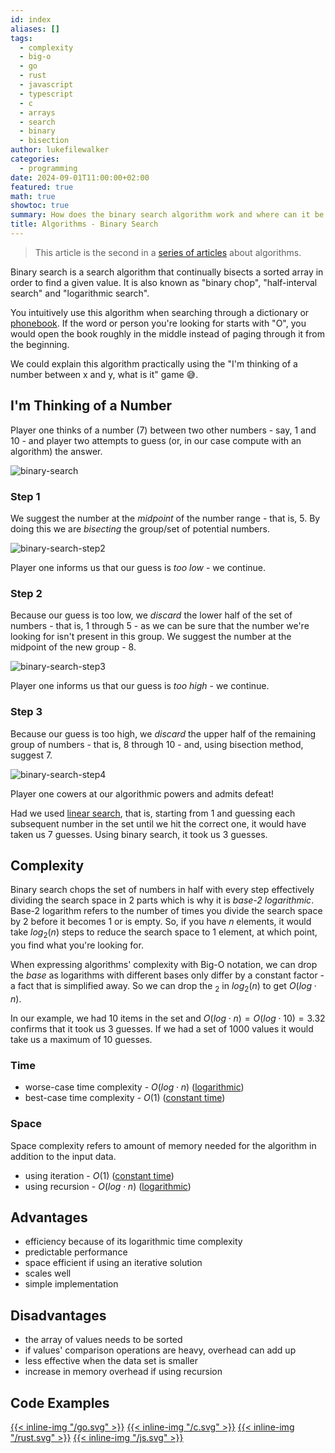 ```yaml
---
id: index
aliases: []
tags:
  - complexity
  - big-o
  - go
  - rust
  - javascript
  - typescript
  - c
  - arrays
  - search
  - binary
  - bisection
author: lukefilewalker
categories:
  - programming
date: 2024-09-01T11:00:00+02:00
featured: true
math: true
showtoc: true
summary: How does the binary search algorithm work and where can it be used.
title: Algorithms - Binary Search
---
```

> This article is the second in a [series of articles](/category/programming/general/algorithms/) about algorithms.

Binary search is a search algorithm that continually bisects a sorted array in order to find a given value. It is also known as "binary chop", "half-interval search" and "logarithmic search".

You intuitively use this algorithm when searching through a dictionary or [phonebook](https://en.wikipedia.org/wiki/Telephone_directory). If the word or person you're looking for starts with "O", you would open the book roughly in the middle instead of paging through it from the beginning.

We could explain this algorithm practically using the "I'm thinking of a number between x and y, what is it" game 😅.

## I'm Thinking of a Number

Player one thinks of a number (7) between two other numbers - say, 1 and 10 - and player two attempts to guess (or, in our case compute with an algorithm) the answer.

![binary-search](binary-search-1.svg)

### Step 1

We suggest the number at the *midpoint* of the number range - that is, 5. By doing this we are *bisecting* the group/set of potential numbers.

![binary-search-step2](binary-search-2.svg)

Player one informs us that our guess is *too low* - we continue.

### Step 2

Because our guess is too low, we *discard* the lower half of the set of numbers - that is, 1 through 5 - as we can be sure that the number we're looking for isn't present in this group. We suggest the number at the midpoint of the new group - 8.

![binary-search-step3](binary-search-3.svg)

Player one informs us that our guess is *too high* - we continue.

### Step 3

Because our guess is too high, we *discard* the upper half of the remaining group of numbers - that is, 8 through 10 - and, using bisection method, suggest 7.

![binary-search-step4](binary-search-4.svg)

Player one cowers at our algorithmic powers and admits defeat!

Had we used [linear search](/programming/general/linear-search), that is, starting from 1 and guessing each subsequent number in the set until we hit the correct one, it would have taken us 7 guesses. Using binary search, it took us 3 guesses.

## Complexity

Binary search chops the set of numbers in half with every step effectively dividing the search space in 2 parts which is why it is *base-2 logarithmic*. Base-2 logarithm refers to the number of times you divide the search space by 2 before it becomes 1 or is empty. So, if you have $n$ elements, it would take $log_2(n)$ steps to reduce the search space to 1 element, at which point, you find what you're looking for.

When expressing algorithms' complexity with Big-O notation, we can drop the *base* as logarithms with different bases only differ by a constant factor - a fact that is simplified away. So we can drop the $_2$ in $log_2(n)$ to get $O(log\cdot n)$.

In our example, we had 10 items in the set and $O(log\cdot n) = O(log\cdot 10) = 3.32$ confirms that it took us 3 guesses. If we had a set of 1000 values it would take us a maximum of 10 guesses.

### Time

- worse-case time complexity - $O(log\cdot n)$ ([logarithmic](/category/programming/general/understanding-big-o#logarithmic-time-or-ologn))
- best-case time complexity - $O(1)$ ([constant time](/category/programming/general/understanding-big-o#constant-time-or-o1))

### Space

Space complexity refers to amount of memory needed for the algorithm in addition to the input data.

- using iteration - $O(1)$ ([constant time](/category/programming/general/understanding-big-o#constant-time-or-o1))
- using recursion - $O(log\cdot n)$ ([logarithmic](/category/programming/general/understanding-big-o#logarithmic-time-or-ologn))

## Advantages

- efficiency because of its logarithmic time complexity
- predictable performance
- space efficient if using an iterative solution
- scales well
- simple implementation

## Disadvantages

- the array of values needs to be sorted
- if values' comparison operations are heavy, overhead can add up
- less effective when the data set is smaller
- increase in memory overhead if using recursion

## Code Examples

[{{< inline-img "/go.svg" >}}](https://github.com/claudemuller/algorithms/tree/master/search-algorithms/binary-search/go)
[{{< inline-img "/c.svg" >}}](https://github.com/claudemuller/algorithms/tree/master/search-algorithms/binary-search/c)
[{{< inline-img "/rust.svg" >}}](https://github.com/claudemuller/algorithms/tree/master/search-algorithms/binary-search/rust)
[{{< inline-img "/js.svg" >}}](https://github.com/claudemuller/algorithms/tree/master/search-algorithms/binary-search/js)
